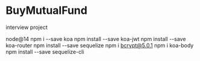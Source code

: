 # BuyMutualFund
interview project

node@14
npm i --save koa
npm install --save koa-jwt
npm install --save koa-router
npm install --save sequelize 
npm i bcrypt@5.0.1
npm i koa-body
npm install --save sequelize-cli